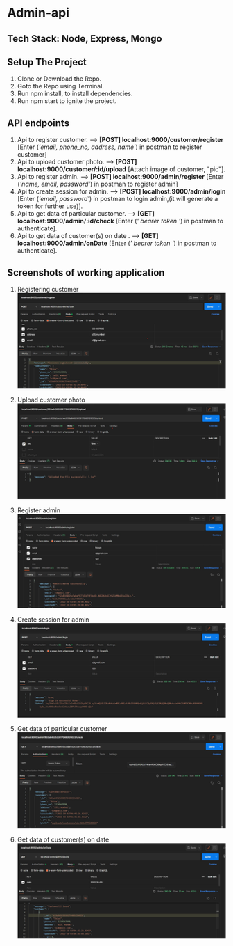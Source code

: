 # Admin-api


## Tech Stack: Node, Express, Mongo

## Setup The Project
1. Clone or Download the Repo.
2. Goto the Repo using Terminal. 
3. Run npm install, to install dependencies.
4. Run npm start to ignite the project.


## API endpoints
1. Api to register customer. --> **[POST] localhost:9000/customer/register** [Enter (*'email, phone_no, address, name'*) in postman to register customer]
2. Api to upload customer photo. --> **[POST]  localhost:9000/customer/:id/upload**  [Attach image of customer, "pic"].
3. Api to register admin. -->  **[POST] localhost:9000/admin/register** [Enter (*'name, email, password'*) in postman to register admin]
4. Api to create session for admin. --> **[POST]  localhost:9000/admin/login** [Enter (*'email, password'*) in postman to login admin,(it will generate a token for further use)].
5. Api to get data of particular customer.  --> **[GET]  localhost:9000/admin/:id/check**   [Enter (*' bearer token '*) in postman to authenticate].
6. Api to get data of customer(s) on date .  --> **[GET]  localhost:9000/admin/onDate**  [Enter (*' bearer token '*) in postman to authenticate].


## Screenshots of working application

1. Registering customer
   ![Semantic description of image](https://github.com/RohanVashisht003/All-Images/blob/main/customer%20register.jpg?raw=true)
   
2. Upload customer photo
   ![Semantic description of image](https://github.com/RohanVashisht003/All-Images/blob/main/customer-img.jpg?raw=true)
   
3. Register admin
    ![Semantic description of image](https://github.com/RohanVashisht003/All-Images/blob/main/create%20admin.jpg?raw=true)
    
4. Create session for admin
   ![Semantic description of image](https://github.com/RohanVashisht003/All-Images/blob/main/login%20admin.jpg?raw=true)
   
5. Get data of particular customer
   ![Semantic description of image](https://github.com/RohanVashisht003/All-Images/blob/main/check%20particular%20customer.jpg?raw=true)
   
6. Get data of customer(s) on date
   ![Semantic description of image](https://github.com/RohanVashisht003/All-Images/blob/main/ondate.jpg?raw=true)
   

    
